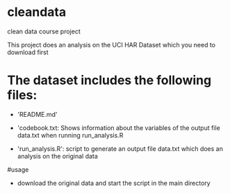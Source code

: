 # cleandata
clean data course project

This project does an analysis on the UCI HAR Dataset which you need to download first 

The dataset includes the following files:
=========================================

- 'README.md'

- 'codebook.txt: Shows information about the variables of the output file data.txt when running run_analysis.R 

- 'run_analysis.R': script to generate an output file data.txt which does an analysis on the original data

#usage
- download the original data and start the script in the main directory
